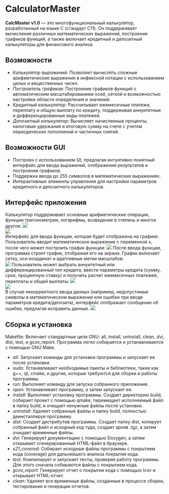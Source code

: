 # CalculatorMaster
**CalcMaster v1.0** — это многофункциональный калькулятор, разработанный на языке С (стандарт C11). Он поддерживает вычисления различных математических выражений, построение графиков функций, а также включает кредитный и депозитный калькуляторы для финансового анализа.
## Возможности
- _Калькулятор выражений:_ Позволяет вычислять сложные арифметические выражения в инфиксной нотации с использованием целых и вещественных чисел.
- _Построитель графиков:_ Построение графиков функций с автоматическим масштабированием осей, сеткой и возможностью настройки области определения и значений.
- _Кредитный калькулятор:_ Рассчитывает ежемесячные платежи, переплату и общую выплату по кредиту, поддерживая аннуитетные и дифференцированные виды платежей.
- _Депозитный калькулятор:_ Вычисляет начисленные проценты, налоговые удержания и итоговую сумму на счете с учетом периодических пополнений и частичных снятий.
## Возможности GUI
- Построен с использованием Qt, предлагая интуитивно понятный интерфейс для ввода выражений, отображения результатов и построения графиков.
- Поддержка ввода до 255 символов в математических выражениях.
- Интерактивные элементы управления для настройки параметров кредитного и депозитного калькуляторов.

## Интерфейс приложения
Калькулятор поддерживает основные арифметические операции, функции тригонометрии, логарифмы, возведение в степень и многое другое:
![](images/Математический_калькулятор.png)     
![](images/Интерфейс_калькулятора.png)    
Интерфейс для ввода функции, которая будет отображена на графике. Пользователь вводит математическое выражение с переменной x, после чего может построить график функции:
![](images/Ввод_графика.png)
После ввода функции, программа строит график, отображая его на экране. График включает сетку, оси координат и адаптивные метки масштабов:  
![](images/График.png)
Пользователь может выбрать аннуитетный или дифференцированный тип кредита, ввести параметры кредита (сумму, срок, процентную ставку) и получить расчет ежемесячных платежей, переплаты и общей выплаты:
![](images/Кредитный_калькулятор.png)   
![](images/Дифф_кредитный_калькулятор.png)   
В случае некорректного ввода данных (например, недопустимые символы в математическом выражении или ошибки при вводе параметров кредита/депозита), интерфейс отображает сообщение об ошибке, предлагая исправить данные.
![](images/Неправильный_ввод.png)

## Сборка и установка
Makefile: Включает стандартные цели GNU: all, install, uninstall, clean, dvi, dist, test, и gcov_report. Программа легко собирается и устанавливается с помощью GNU Make.

- _all:_ Запускает команды для установки программы и запускает ее после установки.
- _sudo:_ Устанавливает необходимые пакеты и библиотеки, такие как g++, qt, cmake, и другие, которые требуются для сборки и работы программы.
- _run:_ Выполняет команду для запуска собранного приложения.
- _open:_ Устанавливает программу, а затем запускает ее.
- _install:_ Выполняет установку программы. Создает директорию build, собирает проект с помощью qmake, перемещает исполняемый файл в папку build, и очищает ненужные файлы после установки.
- _uninstall:_ Удаляет собранные файлы и папку build, полностью деинсталлируя программу.
- _dist:_ Создает дистрибутив программы. Создает папку dist, копирует собранный файл и исходный код туда, создает архив .tgz, а затем очищает временные файлы.
- _dvi:_ Генерирует документацию с помощью Doxygen, а затем открывает сгенерированный HTML-файл в браузере.
- _s21_covered:_ Собирает исходные файлы программы с покрытием кода (coverage) для дальнейшего анализа покрытия кода.
- _test:_ Компилирует и запускает тесты, проверяя работу программы. Для этого сначала собираются файлы с покрытием кода.
- _gcov_report:_ Генерирует отчет о покрытии кода с помощью lcov и открывает HTML-отчет.
- _clean:_ Удаляет все временные файлы, созданные в процессе сборки, тестирования и генерации отчетов.
